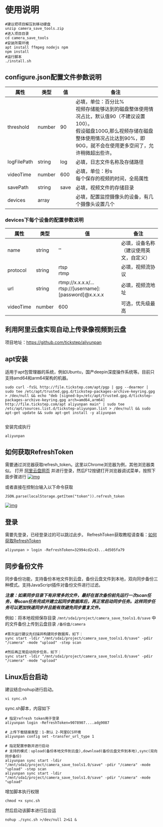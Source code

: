 # 使用说明

```shell
#建议把项目解压到移动硬盘
unzip camera_save_tools.zip
#进入项目目录
cd camera_save_tools
#安装所需环境
apt install ffmpeg nodejs npm
npm install
#运行脚本
./install.sh
```



## configure.json配置文件参数说明

| 属性        | 类型   | 值   | 备注                                                         |
| ----------- | ------ | ---- | ------------------------------------------------------------ |
| threshold   | number | 90   | 必填，单位：百分比%<br />视频存储能够达到的磁盘整体使用情况占比，默认值90（不建议设置100）。<br />假设磁盘100G,那么视频存储在磁盘整体使用情况占比达到90%，即90G，就不会在使用更多空间了，允许稍微超出些许。 |
| logFilePath | string | log  | 必填，日志文件名称及存储路径                                 |
| videoTime   | number | 600  | 必填，单位：秒s<br />每个保存的视频的时间，全局属性          |
| savePath    | string | save | 必填，视频文件的存储目录                                     |
| devices     | array  |      | 必填，配置监控摄像头的设备，有几个摄像头设置几个             |

### devices下每个设备的配置参数说明

| 属性      | 类型   | 值                                                           | 备注                                   |
| --------- | ------ | ------------------------------------------------------------ | -------------------------------------- |
| name      | string | ''                                                           | 必填，设备名称（建议使用英文，自定义） |
| protocol  | string | rtsp<br />rtmp                                               | 必填，视频流协议                       |
| url       | string | rtmp://x.x.x.x/...<br />rtsp://[username]:[password]@x.x.x.x | 必填，视频流地址                       |
| videoTime | number | 600                                                          | 可选，优先级最高                       |

## 利用阿里云盘实现自动上传录像视频到云盘

项目地址：https://github.com/tickstep/aliyunpan

## apt安装

适用于apt包管理器的系统，例如Ubuntu，国产deepin深度操作系统等。目前只支持amd64和arm64架构的机器。

```
sudo curl -fsSL http://file.tickstep.com/apt/pgp | gpg --dearmor | sudo tee /etc/apt/trusted.gpg.d/tickstep-packages-archive-keyring.gpg > /dev/null && echo "deb [signed-by=/etc/apt/trusted.gpg.d/tickstep-packages-archive-keyring.gpg arch=amd64,arm64] http://file.tickstep.com/apt aliyunpan main" | sudo tee /etc/apt/sources.list.d/tickstep-aliyunpan.list > /dev/null && sudo apt-get update && sudo apt-get install -y aliyunpan
 
```

安装完成执行

```shell
aliyunpan
```


## 如何获取RefreshToken

需要通过浏览器获取refresh_token。这里以Chrome浏览器为例，其他浏览器类似。
打开 [阿里云盘网页](https://www.aliyundrive.com/drive) 并进行登录，然后F12按键打开浏览器调试菜单，按照下面步骤进行 [![img](https://github.com/tickstep/aliyunpan/raw/main/assets/images/how-to-get-refresh-token.png)](https://github.com/tickstep/aliyunpan/blob/main/assets/images/how-to-get-refresh-token.png)

或者直接在控制台输入以下命令获取

```
JSON.parse(localStorage.getItem("token")).refresh_token
```



[![img](https://github.com/tickstep/aliyunpan/raw/main/assets/images/how-to-get-refresh-token-cmd.png)](https://github.com/tickstep/aliyunpan/blob/main/assets/images/how-to-get-refresh-token-cmd.png)

## 

## 登录

需要先登录，已经登录过的可以跳过此步。
RefreshToken获取教程请查看：[如何获取RefreshToken](https://github.com/tickstep/aliyunpan/blob/main/README.md#如何获取RefreshToken)

```shell
aliyunpan > login -RefreshToken=32994cd2c43...4d505fa79
```

## 同步备份文件

同步备份功能，支持备份本地文件到云盘，备份云盘文件到本地，双向同步备份三种模式。支持JavaScript插件对备份文件进行过滤。

***注意：如果同步目录下有非常多的文件，最好在首次备份前先运行一次scan任务，等scan任务完成并建立起同步数据库后，再正常启动同步任务。这样同步任务可以更加快速同步并且能有效避免同步重复文件。***

例如：将本地视频保存目录 `/mnt/sda1/project/camera_save_tools1.0/save` 中的文件备份上传到云盘目录 `/备份盘/camera`



```shell
#首次运行建议先扫描并构建同步数据库，如下：
sync start -ldir "/mnt/sda1/project/camera_save_tools1.0/save" -pdir "/camera" -mode "upload" -step scan

#然后再正常启动同步任务，如下：
sync start -ldir "/mnt/sda1/project/camera_save_tools1.0/save" -pdir "/camera" -mode "upload"

```

## 

## Linux后台启动

建议结合nohup进行启动。

```shell
vi sync.sh
```



sync.sh脚本，内容如下

```shell
# 指定refresh token用于登录
aliyunpan login -RefreshToken=9078907....adg9087

# 上传下载链接类型：1-默认 2-阿里ECS环境
aliyunpan config set -transfer_url_type 1

# 指定配置参数并进行启动
# 支持的模式：upload(备份本地文件到云盘),download(备份云盘文件到本地),sync(双向同步备份)
aliyunpan sync start -ldir "/mnt/sda1/project/camera_save_tools1.0/save" -pdir "/camera" -mode "upload" -step scan
aliyunpan sync start -ldir "/mnt/sda1/project/camera_save_tools1.0/save" -pdir "/camera" -mode "upload"
```



增加脚本执行权限

```shell
chmod +x sync.sh
```



然后启动该脚本进行后台运

```shell
nohup ./sync.sh >/dev/null 2>&1 &
```



### 
